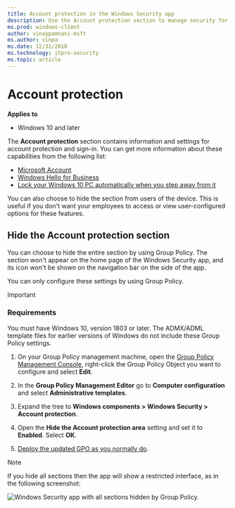 ```yaml
---
title: Account protection in the Windows Security app
description: Use the Account protection section to manage security for your account and sign in to Microsoft.
ms.prod: windows-client
author: vinaypamnani-msft
ms.author: vinpa
ms.date: 12/31/2018
ms.technology: itpro-security
ms.topic: article
---
```



# Account protection

**Applies to**

- Windows 10 and later

The **Account protection** section contains information and settings for account protection and sign-in. You can get more information about these capabilities from the following list: 

- [Microsoft Account](https://account.microsoft.com/account/faq)
- [Windows Hello for Business](../../identity-protection/hello-for-business/hello-identity-verification.md)
- [Lock your Windows 10 PC automatically when you step away from it](https://support.microsoft.com/help/4028111/windows-lock-your-windows-10-pc-automatically-when-you-step-away-from)

You can also choose to hide the section from users of the device. This is useful if you don't want your employees to access or view user-configured options for these features.

## Hide the Account protection section

You can choose to hide the entire section by using Group Policy. The section won't appear on the home page of the Windows Security app, and its icon won't be shown on the navigation bar on the side of the app.

You can only configure these settings by using Group Policy.

>[!IMPORTANT]
>### Requirements
>
>You must have Windows 10, version 1803 or later. The ADMX/ADML template files for earlier versions of Windows do not include these Group Policy settings. 

1.  On your Group Policy management machine, open the [Group Policy Management Console](/previous-versions/windows/it-pro/windows-server-2008-R2-and-2008/cc731212(v=ws.11)), right-click the Group Policy Object you want to configure and select  **Edit**.

3.  In the **Group Policy Management Editor** go to **Computer configuration** and select **Administrative templates**.

5.  Expand the tree to **Windows components > Windows Security > Account protection**.

6.  Open the **Hide the Account protection area** setting and set it to **Enabled**. Select **OK**.

7. [Deploy the updated GPO as you normally do](/windows/win32/srvnodes/group-policy). 

>[!NOTE]
>If you hide all sections then the app will show a restricted interface, as in the following screenshot:
>  
>![Windows Security app with all sections hidden by Group Policy.](images/wdsc-all-hide.png)